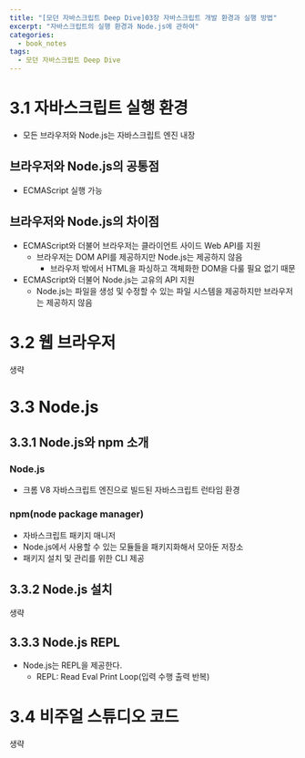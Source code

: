 ```yaml
---
title: "[모던 자바스크립트 Deep Dive]03장 자바스크립트 개발 환경과 실행 방법"
excerpt: "자바스크립트의 실행 환경과 Node.js에 관하여"
categories:
  - book_notes
tags:
  - 모던 자바스크립트 Deep Dive
---
```


# 3.1 자바스크립트 실행 환경

- 모든 브라우저와 Node.js는 자바스크립트 엔진 내장

## **브라우저와 Node.js**의 공통점

- ECMAScript 실행 가능

## **브라우저와 Node.js**의 차이점

- ECMAScript와 더불어 브라우저는 클라이언트 사이드 Web API를 지원
  - 브라우저는 DOM API를 제공하지만 Node.js는 제공하지 않음
    - 브라우저 밖에서 HTML을 파싱하고 객체화한 DOM을 다룰 필요 없기 때문
- ECMAScript와 더불어 Node.js는 고유의 API 지원
  - Node.js는 파일을 생성 및 수정할 수 있는 파일 시스템을 제공하지만 브라우저는 제공하지 않음

# 3.2 웹 브라우저

생략

# 3.3 Node.js

## 3.3.1 Node.js와 npm 소개

### **Node.js**

- 크롬 V8 자바스크립트 엔진으로 빌드된 자바스크립트 런타임 환경

### **npm(node package manager)**

- 자바스크립트 패키지 매니저
- Node.js에서 사용할 수 있는 모듈들을 패키지화해서 모아둔 저장소
- 패키지 설치 및 관리를 위한 CLI 제공

## 3.3.2 Node.js 설치

생략

## 3.3.3 Node.js REPL

- Node.js는 REPL을 제공한다.
  - REPL: Read Eval Print Loop(입력 수행 출력 반복)

# 3.4 비주얼 스튜디오 코드

생략
